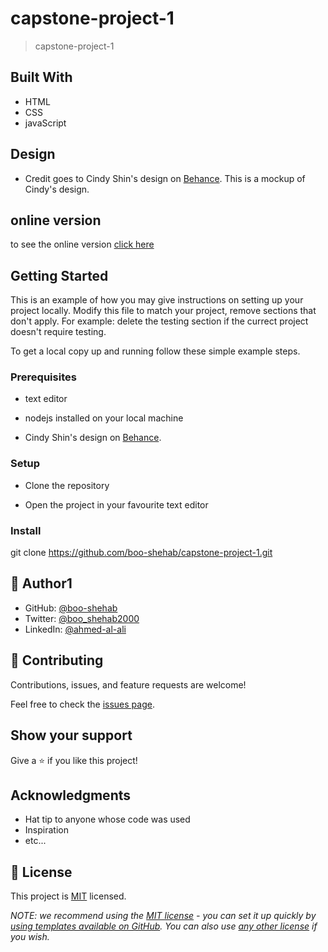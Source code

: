 # capstone-project-1

> capstone-project-1

## Built With

- HTML
- CSS
- javaScript

## Design

- Credit goes to Cindy Shin's design on [Behance](https://www.behance.net/gallery/29845175/CC-Global-Summit-2015).
    This is a mockup of Cindy's design.
    

## online version

to see the online version [click here](https://boo-shehab.github.io/capstone-project-1/)

## Getting Started
This is an example of how you may give instructions on setting up your project locally. Modify this file to match your project, remove sections that don't apply. For example: delete the testing section if the currect project doesn't require testing.

To get a local copy up and running follow these simple example steps.

### Prerequisites

- text editor

- nodejs installed on your local machine

- Cindy Shin's design on [Behance](https://www.behance.net/gallery/29845175/CC-Global-Summit-2015).

### Setup

- Clone the repository

- Open the project in your favourite text editor

### Install

git clone https://github.com/boo-shehab/capstone-project-1.git


## 👤 Author1

- GitHub: [@boo-shehab](https://github.com/githubhandle)
- Twitter: [@boo_shehab2000](https://twitter.com/boo_shehab2000)
- LinkedIn: [@ahmed-al-ali](https://www.linkedin.com/in/ahmed-al-ali-77b6a0246)

## 🤝 Contributing

Contributions, issues, and feature requests are welcome!

Feel free to check the [issues page](../../issues/).

## Show your support

Give a ⭐️ if you like this project!

## Acknowledgments

- Hat tip to anyone whose code was used
- Inspiration
- etc...

## 📝 License

This project is [MIT](./LICENSE) licensed.

_NOTE: we recommend using the [MIT license](https://choosealicense.com/licenses/mit/) - you can set it up quickly by [using templates available on GitHub](https://docs.github.com/en/communities/setting-up-your-project-for-healthy-contributions/adding-a-license-to-a-repository). You can also use [any other license](https://choosealicense.com/licenses/) if you wish._
